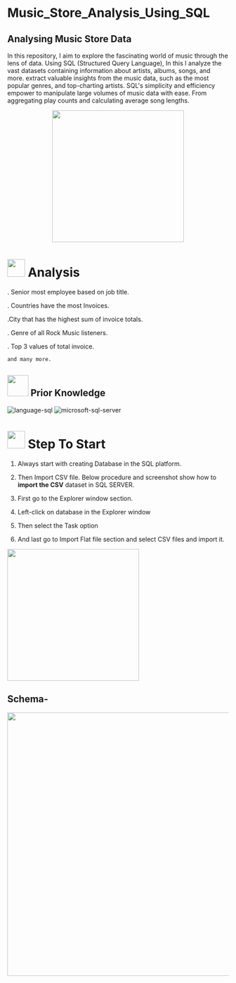 # Music_Store_Analysis_Using_SQL
<h2>Analysing Music Store Data</h2>
In this repository, I aim to explore the fascinating world of music through the lens of data. Using SQL (Structured Query Language), In this I analyze the vast datasets containing information about artists, albums, songs, and more.
extract valuable insights from the music data, such as the most popular genres, and top-charting artists. SQL's simplicity and efficiency empower to manipulate large volumes of music data with ease. From aggregating play counts and calculating average song lengths.

<p align="center">
 <img src="https://media.tenor.com/Yg9cr-N09a4AAAAM/music.gif" width=300>
</p>

# <img src="https://cdn.dribbble.com/users/3083633/screenshots/8258363/media/55d788add27fc8029c22aefe21603f73.gif" width=40> **Analysis**
. Senior most employee based on job title.

. Countries have the most Invoices.

.City that has the highest sum of invoice totals. 

.  Genre of all Rock Music listeners.

. Top 3 values of total invoice.

    and many more.



##  <img src=https://user-images.githubusercontent.com/106439762/178803205-47a08ce7-2187-4f96-b301-a2b68690619a.gif width="48" height="48" > Prior Knowledge
![language-sql](https://user-images.githubusercontent.com/106439762/181936585-d44c5f7c-2a7b-4d35-ad8a-61dcbded1a5e.svg)
![microsoft-sql-server](https://user-images.githubusercontent.com/106439762/181936612-f96e085e-2d4b-4bc0-8347-1f3e0a894395.svg)

# <img src ="https://media.tenor.com/n7OE53q4DbkAAAAM/walking-gangster-walking.gif" width=40> Step To Start

1. Always start with creating Database in the SQL platform.

2. Then Import CSV file. Below procedure and screenshot show how to  **import the CSV**  dataset in SQL SERVER.

3. First go to the Explorer window section.

4. Left-click on database in the Explorer window
  
5. Then select the Task option
 
6. And last go to Import Flat file section and select CSV files and import it.




<img src ="https://github.com/codewithalishakhan/Covid_Analysis/assets/109518128/154402e5-05ad-4067-8c0e-91f441dc7125"  height= 300>

<br>
<h2>Schema-</h2>

<img  src="https://github.com/codewithalishakhan/Covid_Analysis/assets/109518128/c27139da-7b9b-4cb5-9372-11ff36d2bc34" height=600>



